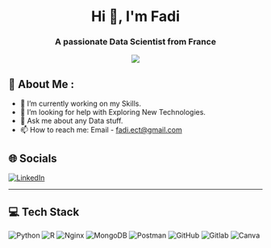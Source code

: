 <h1 align="center">Hi 👋, I'm Fadi</h1>
<h3 align="center">A passionate Data Scientist from France</h3>

<p align="center">
  <img src="https://media.tenor.com/lvLaG5hPCncAAAAC/data-analysis.gif">
</p>

## 💫 About Me :

- 🔭 I’m currently working on my Skills.
- 🤔 I’m looking for help with Exploring New Technologies.
- 💬 Ask me about any Data stuff.
- 📫 How to reach me: Email - fadi.ect@gmail.com

## 🌐 Socials

[![LinkedIn](https://img.shields.io/badge/LinkedIn-%230077B5.svg?logo=linkedin&logoColor=white)](https://www.linkedin.com/in/fadi-el-cheikh-taha/)

---

## 💻 Tech Stack

![Python](https://img.shields.io/badge/python-3670A0?style=for-the-badge&logo=python&logoColor=ffdd54) ![R](https://img.shields.io/badge/r-3670A0?style=for-the-badge&logo=r&logoColor=white) ![Nginx](https://img.shields.io/badge/nginx-%23009639.svg?style=for-the-badge&logo=nginx&logoColor=white) ![MongoDB](https://img.shields.io/badge/MongoDB-%234ea94b.svg?style=for-the-badge&logo=mongodb&logoColor=white) ![Postman](https://img.shields.io/badge/Postman-FF6C37?style=for-the-badge&logo=postman&logoColor=white) ![GitHub](https://img.shields.io/badge/GitHub-000000?style=for-the-badge&logo=GitHub) ![Gitlab](https://img.shields.io/badge/Gitlab-FC6D26?style=for-the-badge&logo=Gitlab) ![Canva](https://img.shields.io/badge/Canva-%2300C4CC.svg?style=for-the-badge&logo=Canva&logoColor=white)
